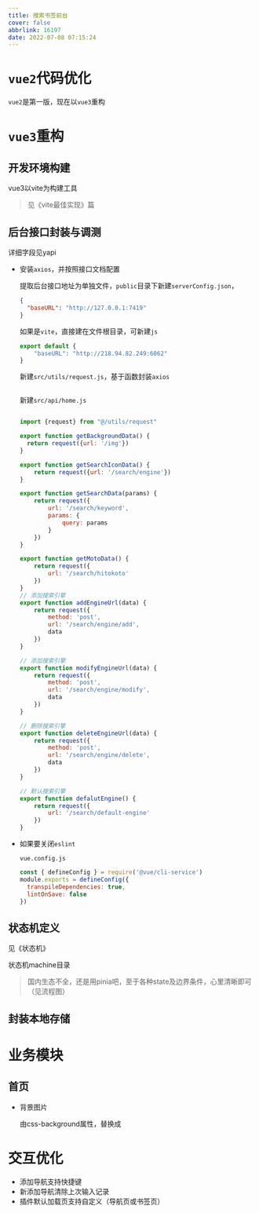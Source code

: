 ```yaml
---
title: 搜索书签前台
cover: false
abbrlink: 16197
date: 2022-07-08 07:15:24
---
```


# `vue2`代码优化

`vue2`是第一版，现在以`vue3`重构

# `vue3`重构

## 开发环境构建

vue3以vite为构建工具

> 见《vite最佳实现》篇

## 后台接口封装与调测

详细字段见yapi

- 安装`axios`，并按照接口文档配置

  提取后台接口地址为单独文件，`public`目录下新建`serverConfig.json`，

  ```json
  {
    "baseURL": "http://127.0.0.1:7419"
  }
  ```

  如果是`vite`，直接建在文件根目录，可新建`js`

  ```js
  export default {
      "baseURL": "http://218.94.82.249:6062"
  }
  ```
  
  
  
  新建`src/utils/request.js`，基于函数封装`axios`
  
  ```js
  ```
  
  新建`src/api/home.js`
  
  ```js
  
  import {request} from "@/utils/request"
  
  export function getBackgroundData() {
    return request({url: '/img'})
  }
  
  export function getSearchIconData() {
      return request({url: '/search/engine'})
  }
  
  export function getSearchData(params) {
      return request({
          url: '/search/keyword',
          params: {
              query: params
          }
      })
  }
  
  export function getMotoData() {
      return request({
          url: '/search/hitokoto'
      })
  }
  // 添加搜索引擎
  export function addEngineUrl(data) {
      return request({
          method: 'post',
          url: '/search/engine/add',
          data
      })
  }
  
  // 添加搜索引擎
  export function modifyEngineUrl(data) {
      return request({
          method: 'post',
          url: '/search/engine/modify',
          data
      })
  }
  
  // 删除搜索引擎
  export function deleteEngineUrl(data) {
      return request({
          method: 'post',
          url: '/search/engine/delete',
          data
      })
  }
  
  // 默认搜索引擎
  export function defalutEngine() {
      return request({
          url: '/search/default-engine'
      })
  }
  
  ```
  
  
  
  
  
- 如果要关闭`eslint`

  `vue.config.js`

  ```js
  const { defineConfig } = require('@vue/cli-service')
  module.exports = defineConfig({
    transpileDependencies: true,
    lintOnSave: false
  })
  
  ```



## 状态机定义

见《状态机》

状态机machine目录

> 国内生态不全，还是用pinia吧，至于各种state及边界条件，心里清晰即可（见流程图）

## 封装本地存储



# 业务模块

## 首页

- 背景图片

  由css-background属性，替换成

# 交互优化

- 添加导航支持快捷键
- 新添加导航清除上次输入记录
- 插件默认加载页支持自定义（导航页或书签页）

